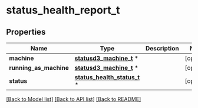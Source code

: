 # status_health_report_t

## Properties
Name | Type | Description | Notes
------------ | ------------- | ------------- | -------------
**machine** | [**statusd3_machine_t**](statusd3_machine.md) \* |  | [optional] 
**running_as_machine** | [**statusd3_machine_t**](statusd3_machine.md) \* |  | [optional] 
**status** | [**status_health_status_t**](status_health_status.md) \* |  | [optional] 

[[Back to Model list]](../README.md#documentation-for-models) [[Back to API list]](../README.md#documentation-for-api-endpoints) [[Back to README]](../README.md)


